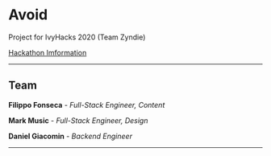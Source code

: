 # Avoid

Project for IvyHacks 2020 (Team Zyndie)

[Hackathon Imformation](https://ivyhacks.devpost.com)

---

## Team

**Filippo Fonseca** - _Full-Stack Engineer, Content_

**Mark Music** - _Full-Stack Engineer, Design_

**Daniel Giacomin** - _Backend Engineer_

___
